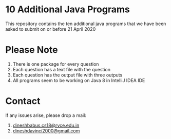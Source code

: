 # 10 Additional Java Programs
This repository contains the ten additional java programs that we have been asked to submit on or before 21 April 2020
# Please Note
1. There is one package for every question
2. Each question has a text file with the question
3. Each question has the output file with three outputs
4. All programs seem to be working on Java 8 in IntelliJ IDEA IDE
# Contact
If any issues arise, please drop a mail:
1. dineshbabus.cs18@rvce.edu.in
2. dineshdavinci2000@gmail.com
